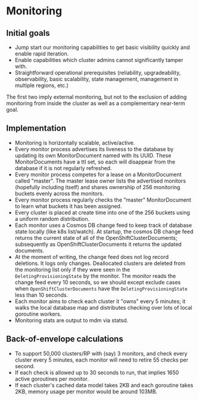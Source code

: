 # Monitoring

## Initial goals

* Jump start our monitoring capabilities to get basic visibility quickly and
  enable rapid iteration.
* Enable capabilities which cluster admins cannot significantly tamper with.
* Straightforward operational prerequisites (reliability, upgradeability,
  observability, basic scalability, state management, management in multiple
  regions, etc.)

The first two imply external monitoring, but not to the exclusion of adding
monitoring from inside the cluster as well as a complementary near-term goal.

## Implementation

* Monitoring is horizontally scalable, active/active.
* Every monitor process advertises its liveness to the database by updating its
  own MonitorDocument named with its UUID.  These MonitorDocuments have a ttl
  set, so each will disappear from the database if it is not regularly
  refreshed.
* Every monitor process competes for a lease on a MonitorDocument called
  "master".  The master lease owner lists the advertised monitors (hopefully
  including itself) and shares ownership of 256 monitoring buckets evenly across
  the monitors.
* Every monitor process regularly checks the "master" MonitorDocument to learn
  what buckets it has been assigned.
* Every cluster is placed at create time into one of the 256 buckets using a
  uniform random distribution.
* Each monitor uses a Cosmos DB change feed to keep track of database state
  locally (like k8s list/watch).  At startup, the cosmos DB change feed returns
  the current state of all of the OpenShiftClusterDocuments; subsequently as
  OpenShiftClusterDocuments it returns the updated documents.
* At the moment of writing, the change feed does not log record deletions. It logs
  only changes. Deallocated clusters are deleted from the monitoring list only if
  they were seen in the `DeletingProvisioningState` by the monitor.
  The monitor reads the change feed every 10 seconds, so we should except exclude
  cases when `OpenShiftClusterDocuments` have the `DeletingProvisioningState` less
  than 10 seconds.
* Each monitor aims to check each cluster it "owns" every 5 minutes; it walks
  the local database map and distributes checking over lots of local goroutine
  workers.
* Monitoring stats are output to mdm via statsd.

## Back-of-envelope calculations

* To support 50,000 clusters/RP with (say) 3 monitors, and check every cluster
  every 5 minutes, each monitor will need to retire 55 checks per second.
* If each check is allowed up to 30 seconds to run, that implies 1650 active
  goroutines per monitor.
* If each cluster's cached data model takes 2KB and each goroutine takes 2KB,
  memory usage per monitor would be around 103MB.
